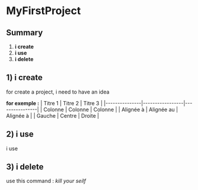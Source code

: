 # MyFirstProject

## Summary
1. **i create**
2. **i use**
3. **i delete**

## 1) i create
for create a project, i need to have an idea

__**for exemple :**__
| Titre 1       |     Titre 2     |        Titre 3 |
|---------------|-----------------|----------------|
| Colonne       |     Colonne     |        Colonne |
| Alignée à     |   Alignée au    |      Alignée à |
| Gauche        |     Centre      |         Droite |

## 2) i use
i use

## 3) i delete

use this command : *kill your seilf*
